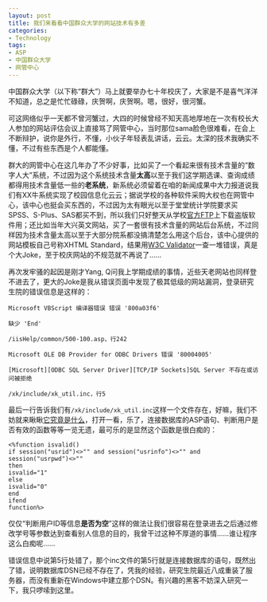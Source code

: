 ```yaml
---
layout: post
title: 我们来看看中国群众大学的网站技术有多差
categories:
- Technology
tags:
- ASP
- 中国群众大学
- 网管中心
---
```


中国群众大学（以下称“群大”）马上就要举办七十年校庆了，大家是不是喜气洋洋不知道，总之是忙忙碌碌，庆贺啊，庆贺啊。嗯，很好，很河蟹。

可这网络似乎一天都不曾河蟹过，大四的时候曾经不知天高地厚地在一次有校长大人参加的网站评估会议上直接骂了网管中心，当时那位sama脸色很难看，在会上不断辩护，说你是外行，不懂，小伙子年轻表乱讲话，云云。太深的技术我确实不懂，不过有些东西是个人都能懂。

群大的网管中心在这几年办了不少好事，比如买了一个看起来很有技术含量的“数字人大”系统，不过因为这个系统技术含量**太高**以至于我们这学期选课、查询成绩都得用技术含量低一些的**老系统**，新系统必须留着在咱的新闻成果中大力报道说我们有XX牛系统实现了校园信息化云云；据说学校的各种软件采购大权也在网管中心，该中心也挺会买东西的，不过因为太有眼光以至于堂堂统计学院要求买SPSS、S-Plus、SAS都买不到，所以我们只好整天从学校[官方FTP](ftp://softwareftp.ruc.edu.cn/)上下载盗版软件用；还比如当年大兴英文网站，买了一套很有技术含量的网站后台系统，不过同样因为技术含量太高以至于大部分院系都没搞清楚怎么用这个后台，该中心提供的网站模板自己号称XHTML Standard，结果用[W3C Validator](http://validator.w3.org/)一查一堆错误，真是个大Joke，至于校庆网站的不规范就不再说了……

再次发牢骚的起因是刚才Yang, Q问我上学期成绩的事情，近些天老网站也同样登不进去了，更大的Joke是我从错误页面中发现了极其低级的网站漏洞，登录研究生院的错误信息是这样的：

```text
Microsoft VBScript 编译器错误 错误 '800a03f6'

缺少 'End'

/iisHelp/common/500-100.asp，行242

Microsoft OLE DB Provider for ODBC Drivers 错误 '80004005'

[Microsoft][ODBC SQL Server Driver][TCP/IP Sockets]SQL Server 不存在或访问被拒绝

/xk/include/xk_util.inc，行5
```

最后一行告诉我们有`/xk/include/xk_util.inc`这样一个文件存在，好嘛，我们不妨就来瞅瞅[它究竟是什么](http://202.112.126.188//xk/include/xk_util.inc)，打开一看，乐了，连接数据库的ASP语句、判断用户是否有效的函数等等一览无遗，最可乐的是显然这个函数是很白痴的：

```text
<%function isvalid()
if session("usrid")<>"" and session("usrinfo")<>"" and session("usrpwd")<>"" 
then
isvalid="1"
else
isvalid="0"
end 
ifend 
function%>
```

仅仅“判断用户ID等信息**是否为空**”这样的做法让我们很容易在登录进去之后通过修改学号等参数达到查看别人信息的目的，我曾干过这种不厚道的事情……谁让程序这么白痴呢……

错误信息中说第5行处错了，那个inc文件的第5行就是连接数据库的语句，既然出了错，说明数据库DSN已经不存在了，凭我的经验，研究生院最近八成重装了服务器，而没有重新在Windows中建立那个DSN。有兴趣的黑客不妨深入研究一下，我只啰嗦到这里。

